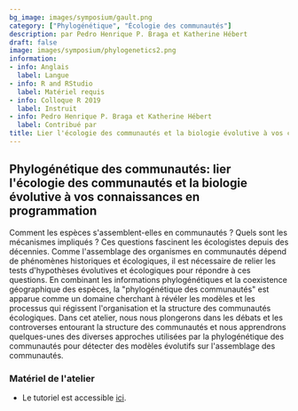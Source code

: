 ```yaml
---
bg_image: images/symposium/gault.png
category: ["Phylogénétique", "Écologie des communautés"]
description: par Pedro Henrique P. Braga et Katherine Hébert
draft: false
image: images/symposium/phylogenetics2.png
information:
- info: Anglais
  label: Langue
- info: R and RStudio
  label: Matériel requis
- info: Colloque R 2019
  label: Instruit
- info: Pedro Henrique P. Braga et Katherine Hébert
  label: Contribué par
title: Lier l'écologie des communautés et la biologie évolutive à vos connaissances en programmation
---
```


## Phylogénétique des communautés: lier l'écologie des communautés et la biologie évolutive à vos connaissances en programmation

Comment les espèces s'assemblent-elles en communautés ? Quels sont les mécanismes impliqués ? Ces questions fascinent les écologistes depuis des décennies. Comme l'assemblage des organismes en communautés dépend de phénomènes historiques et écologiques, il est nécessaire de relier les tests d'hypothèses évolutives et écologiques pour répondre à ces questions. En combinant les informations phylogénétiques et la coexistence géographique des espèces, la "phylogénétique des communautés" est apparue comme un domaine cherchant à révéler les modèles et les processus qui régissent l'organisation et la structure des communautés écologiques. Dans cet atelier, nous nous plongerons dans les débats et les controverses entourant la structure des communautés et nous apprendrons quelques-unes des diverses approches utilisées par la phylogénétique des communautés pour détecter des modèles évolutifs sur l'assemblage des communautés.

### Matériel de l'atelier

* Le tutoriel est accessible [ici](https://pedrohbraga.github.io/CommunityPhylogenetics-Workshop/CommunityPhylogenetics-Workshop.html).

